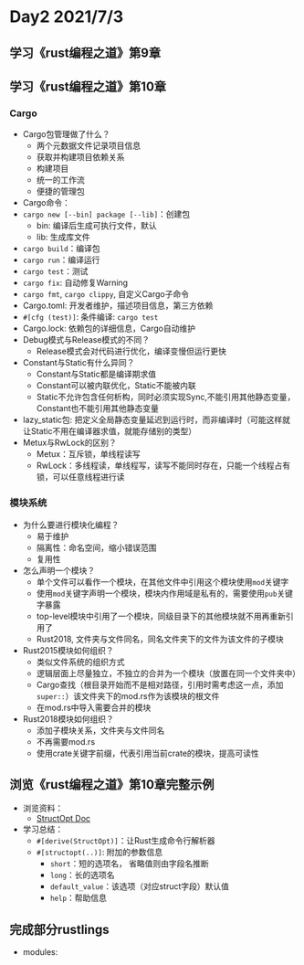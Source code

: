 <!--
 * @Author: Sakura
 * @Date: 2021-07-03 08:28:26
 * @LastEditTime: 2021-07-03 20:22:07
 * @Description: 第二天的学习
-->
# Day2 2021/7/3

## 学习《rust编程之道》第9章



## 学习《rust编程之道》第10章
### Cargo

-  Cargo包管理做了什么？
   -  两个元数据文件记录项目信息
   -  获取并构建项目依赖关系
   -  构建项目
   -  统一的工作流
   -  便捷的管理包
-  Cargo命令：
 - `cargo new [--bin] package [--lib]`：创建包
   - bin: 编译后生成可执行文件，默认
   - lib: 生成库文件
 -  `cargo build`：编译包
 - `cargo run`：编译运行
 - `cargo test`：测试
 - `cargo fix`: 自动修复Warning
 - `cargo fmt`, `cargo clippy`, 自定义Cargo子命令
-  Cargo.toml: 开发者维护，描述项目信息，第三方依赖
-  `#[cfg (test)]`: 条件编译: `cargo test`
-  Cargo.lock: 依赖包的详细信息，Cargo自动维护
-  Debug模式与Release模式的不同？
   -  Release模式会对代码进行优化，编译变慢但运行更快
-  Constant与Static有什么异同？
   -  Constant与Static都是编译期求值
   -  Constant可以被内联优化，Static不能被内联
   -  Static不允许包含任何析构，同时必须实现Sync,不能引用其他静态变量，Constant也不能引用其他静态变量
-  lazy_static包: 把定义全局静态变量延迟到运行时，而非编译时（可能这样就让Static不用在编译器求值，就能存储别的类型）
-  Metux与RwLock的区别？
   -  Metux：互斥锁，单线程读写
   -  RwLock：多线程读，单线程写，读写不能同时存在，只能一个线程占有锁，可以任意线程进行读

### 模块系统
- 为什么要进行模块化编程？
  - 易于维护
  - 隔离性：命名空间，缩小错误范围
  - 复用性
- 怎么声明一个模块？
  - 单个文件可以看作一个模块，在其他文件中引用这个模块使用`mod`关键字
  - 使用`mod`关键字声明一个模块，模块内作用域是私有的，需要使用`pub`关键字暴露
  - top-level模块中引用了一个模块，同级目录下的其他模块就不用再重新引用了
  - Rust2018, 文件夹与文件同名，同名文件夹下的文件为该文件的子模块
- Rust2015模块如何组织？
  - 类似文件系统的组织方式
  - 逻辑层面上尽量独立，不独立的合并为一个模块（放置在同一个文件夹中）
  - Cargo查找（根目录开始而不是相对路径，引用时需考虑这一点，添加`super::`）该文件夹下的mod.rs作为该模块的根文件
  - 在mod.rs中导入需要合并的模块
- Rust2018模块如何组织？
  - 添加子模块关系，文件夹与文件同名
  - 不再需要mod.rs
  - 使用crate关键字前缀，代表引用当前crate的模块，提高可读性

## 浏览《rust编程之道》第10章完整示例
- 浏览资料：
  - [StructOpt Doc](https://docs.rs/structopt/0.3.21/structopt/derive)
- 学习总结：
  - `#[derive(StructOpt)]`：让Rust生成命令行解析器
  - `#[structopt(..)]`: 附加的参数信息
    - `short`：短的选项名， 省略值则由字段名推断
    - `long`：长的选项名
    - `default_value`：该选项（对应struct字段）默认值
    - `help`：帮助信息

## 完成部分rustlings
- modules: